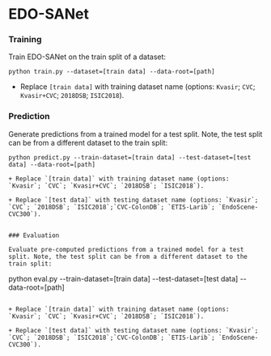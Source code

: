 # EDO-SANet

### Training

Train EDO-SANet on the train split of a dataset:

```
python train.py --dataset=[train data] --data-root=[path]
```

+ Replace `[train data]` with training dataset name (options: `Kvasir`; `CVC`; `Kvasir+CVC`; `2018DSB`; `ISIC2018`).


### Prediction

Generate predictions from a trained model for a test split. Note, the test split can be from a different dataset to the train split:

```
python predict.py --train-dataset=[train data] --test-dataset=[test data] --data-root=[path]

+ Replace `[train data]` with training dataset name (options: `Kvasir`; `CVC`; `Kvasir+CVC`; `2018DSB`; `ISIC2018`).

+ Replace `[test data]` with testing dataset name (options: `Kvasir`; `CVC`; `2018DSB`; `ISIC2018`;`CVC-ColonDB`; `ETIS-Larib`; `EndoScene-CVC300`).


### Evaluation

Evaluate pre-computed predictions from a trained model for a test split. Note, the test split can be from a different dataset to the train split:

```
python eval.py --train-dataset=[train data] --test-dataset=[test data] --data-root=[path]
```

+ Replace `[train data]` with training dataset name (options: `Kvasir`; `CVC`; `Kvasir+CVC`; `2018DSB`; `ISIC2018`).

+ Replace `[test data]` with testing dataset name (options: `Kvasir`; `CVC`; `2018DSB`; `ISIC2018`;`CVC-ColonDB`; `ETIS-Larib`; `EndoScene-CVC300`).

